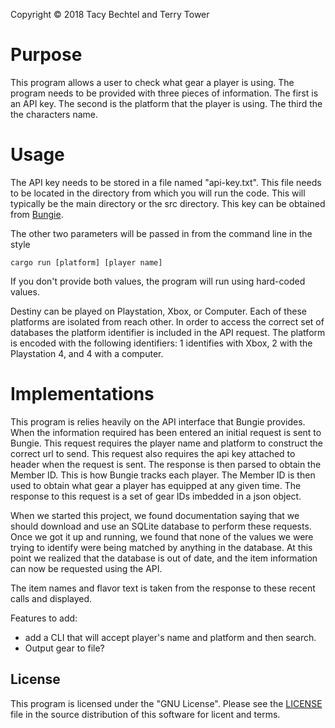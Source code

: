 Copyright © 2018 Tacy Bechtel and Terry Tower

# Purpose 

This program allows a user to check what gear a player is using. The program needs to be provided with three pieces of information. The first is an API key.  The second is the platform that the player is using. The third the the characters name.

# Usage

The API key needs to be stored in a file named "api-key.txt". This file needs to be located in the directory from which you will run the code. This will typically be the main directory or the src directory. This key can be obtained from [Bungie](https://www.bungie.net/en/Application]).

The other two parameters will be passed in from the command line in the style
```
cargo run [platform] [player name]
```

If you don't provide both values, the program will run using hard-coded values.

Destiny can be played on Playstation, Xbox, or Computer. Each of these platforms are isolated from reach other. In order to access the correct set of databases the platform identifier is included in the API request. The platform is encoded with the following identifiers: 1 identifies with Xbox, 2 with the Playstation 4, and 4 with a computer.

# Implementations

This program is relies heavily on the API interface that Bungie provides. When the information required has been entered an initial request is sent to Bungie. This request requires the player name and platform to construct the correct url to send. This request also requires the api key attached to header when the request is sent. The response is then parsed to obtain the Member ID. This is how Bungie tracks each player. The Member ID is then used to obtain what gear a player has equipped at any given time. The response to this request is a set of gear IDs imbedded in a json object.

When we started this project, we found documentation saying that we should download and use an SQLite database to perform these requests. Once we got it up and running, we found that none of the values we were trying to identify were being matched by anything in the database. At this point we realized that the database is out of date, and the item information can now be requested using the API.

The item names and flavor text is taken from the response to these recent calls and displayed. 

Features to add:
- add a CLI that will accept player's name and platform and then search.
- Output gear to file?

## License

This program is licensed under the "GNU License".  Please
see the [LICENSE](https://www.github.com/tacemonster/tacy-and-terry-destroy-the-world/bloc/master/LICENSE]) file in the source distribution of this
software for licent and terms.
